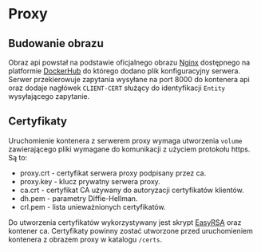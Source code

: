 Proxy
=====

Budowanie obrazu
----------------

Obraz api powstał na podstawie oficjalnego obrazu [Nginx][nginx-url] dostępnego na platformie [DockerHub][nginx-image] do którego dodano plik konfiguracyjny serwera. Serwer przekierowuje zapytania wysyłane na port 8000 do kontenera api oraz dodaje nagłówek `CLIENT-CERT` służący do identyfikacji `Entity` wysyłającego zapytanie.

Certyfikaty
-----------

Uruchomienie kontenera z serwerem proxy wymaga utworzenia `volume` zawierającego pliki wymagane do komunikacji z użyciem protokołu https. Są to:

* proxy.crt - certyfikat serwera proxy podpisany przez ca.
* proxy.key - klucz prywatny serwera proxy.
* ca.crt - certyfikat CA używany do autoryzacji certyfikatów klientów.
* dh.pem - parametry Diffie-Hellman.
* crl.pem - lista unieważnionych certyfikatów.

Do utworzenia certyfikatów wykorzystywany jest skrypt [EasyRSA][easyrsa-repo] oraz kontener ca. Certyfikaty powinny zostać utworzone przed uruchomieniem kontenera z obrazem proxy w katalogu `/certs`. 


[nginx-url]: <https://nginx.org/>
[nginx-image]: <https://hub.docker.com/_/nginx/>
[easyrsa-repo]: <https://github.com/OpenVPN/easy-rsa>
